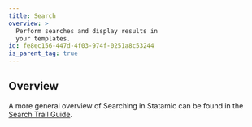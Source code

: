 ```yaml
---
title: Search
overview: >
  Perform searches and display results in
  your templates.
id: fe8ec156-447d-4f03-974f-0251a8c53244
is_parent_tag: true
---
```

## Overview
A more general overview of Searching in Statamic can be found in the [Search Trail Guide](/guides/search).
